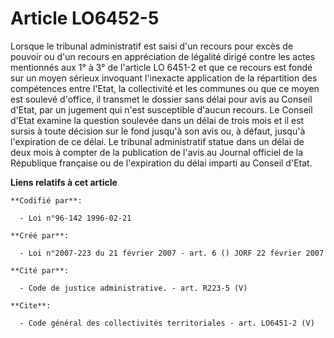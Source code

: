 # Article LO6452-5

Lorsque le tribunal administratif est saisi d'un recours pour excès de pouvoir ou d'un recours en appréciation de légalité
dirigé contre les actes mentionnés aux 1° à 3° de l'article LO 6451-2 et que ce recours est fondé sur un moyen sérieux
invoquant l'inexacte application de la répartition des compétences entre l'Etat, la collectivité et les communes ou que ce
moyen est soulevé d'office, il transmet le dossier sans délai pour avis au Conseil d'Etat, par un jugement qui n'est
susceptible d'aucun recours. Le Conseil d'Etat examine la question soulevée dans un délai de trois mois et il est sursis à
toute décision sur le fond jusqu'à son avis ou, à défaut, jusqu'à l'expiration de ce délai. Le tribunal administratif statue
dans un délai de deux mois à compter de la publication de l'avis au Journal officiel de la République française ou de
l'expiration du délai imparti au Conseil d'Etat.

**Liens relatifs à cet article**

	**Codifié par**:

	  - Loi n°96-142 1996-02-21

	**Créé par**:

	  - Loi n°2007-223 du 21 février 2007 - art. 6 () JORF 22 février 2007

	**Cité par**:

	  - Code de justice administrative. - art. R223-5 (V)

	**Cite**:

	  - Code général des collectivités territoriales - art. LO6451-2 (V)
